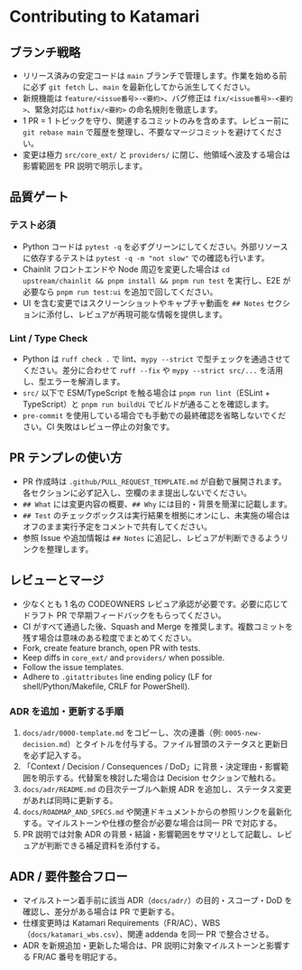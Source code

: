 # Contributing to Katamari

## ブランチ戦略
- リリース済みの安定コードは `main` ブランチで管理します。作業を始める前に必ず `git fetch` し、`main` を最新化してから派生してください。
- 新規機能は `feature/<issue番号>-<要約>`、バグ修正は `fix/<issue番号>-<要約>`、緊急対応は `hotfix/<要約>` の命名規則を徹底します。
- 1 PR = 1 トピックを守り、関連するコミットのみを含めます。レビュー前に `git rebase main` で履歴を整理し、不要なマージコミットを避けてください。
- 変更は極力 `src/core_ext/` と `providers/` に閉じ、他領域へ波及する場合は影響範囲を PR 説明で明示します。

## 品質ゲート
### テスト必須
- Python コードは `pytest -q` を必ずグリーンにしてください。外部リソースに依存するテストは `pytest -q -m "not slow"` での確認も行います。
- Chainlit フロントエンドや Node 周辺を変更した場合は `cd upstream/chainlit && pnpm install && pnpm run test` を実行し、E2E が必要なら `pnpm run test:ui` を追加で回してください。
- UI を含む変更ではスクリーンショットやキャプチャ動画を `## Notes` セクションに添付し、レビュアが再現可能な情報を提供します。

### Lint / Type Check
- Python は `ruff check .` で lint、`mypy --strict` で型チェックを通過させてください。差分に合わせて `ruff --fix` や `mypy --strict src/...` を活用し、型エラーを解消します。
- `src/` 以下で ESM/TypeScript を触る場合は `pnpm run lint`（ESLint + TypeScript）と `pnpm run buildUi` でビルドが通ることを確認します。
- `pre-commit` を使用している場合でも手動での最終確認を省略しないでください。CI 失敗はレビュー停止の対象です。

## PR テンプレの使い方
- PR 作成時は `.github/PULL_REQUEST_TEMPLATE.md` が自動で展開されます。各セクションに必ず記入し、空欄のまま提出しないでください。
- `## What` には変更内容の概要、`## Why` には目的・背景を簡潔に記載します。
- `## Test` のチェックボックスは実行結果を根拠にオンにし、未実施の場合はオフのまま実行予定をコメントで共有してください。
- 参照 Issue や追加情報は `## Notes` に追記し、レビュアが判断できるようリンクを整理します。

## レビューとマージ
- 少なくとも 1 名の CODEOWNERS レビュア承認が必要です。必要に応じてドラフト PR で早期フィードバックをもらってください。
- CI がすべて通過した後、Squash and Merge を推奨します。複数コミットを残す場合は意味のある粒度でまとめてください。
- Fork, create feature branch, open PR with tests.
- Keep diffs in `core_ext/` and `providers/` when possible.
- Follow the issue templates.
- Adhere to `.gitattributes` line ending policy (LF for shell/Python/Makefile, CRLF for PowerShell).
### ADR を追加・更新する手順
1. `docs/adr/0000-template.md` をコピーし、次の連番（例: `0005-new-decision.md`）とタイトルを付与する。ファイル冒頭のステータスと更新日を必ず記入する。
2. 「Context / Decision / Consequences / DoD」に背景・決定理由・影響範囲を明示する。代替案を検討した場合は Decision セクションで触れる。
3. `docs/adr/README.md` の目次テーブルへ新規 ADR を追加し、ステータス変更があれば同時に更新する。
4. `docs/ROADMAP_AND_SPECS.md` や関連ドキュメントからの参照リンクを最新化する。マイルストーンや仕様の整合が必要な場合は同一 PR で対応する。
5. PR 説明では対象 ADR の背景・結論・影響範囲をサマリとして記載し、レビュアが判断できる補足資料を添付する。

## ADR / 要件整合フロー
- マイルストーン着手前に該当 ADR（`docs/adr/`）の目的・スコープ・DoD を確認し、差分がある場合は PR で更新する。
- 仕様変更時は Katamari Requirements（FR/AC）、WBS（`docs/katamari_wbs.csv`）、関連 addenda を同一 PR で整合させる。
- ADR を新規追加・更新した場合は、PR 説明に対象マイルストーンと影響する FR/AC 番号を明記する。
